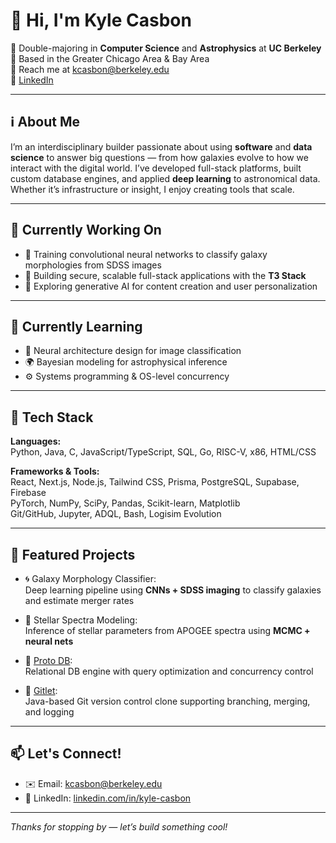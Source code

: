 # 👋 Hi, I'm Kyle Casbon

🌌 Double-majoring in **Computer Science** and **Astrophysics** at **UC Berkeley**  
📍 Based in the Greater Chicago Area & Bay Area  
📧 Reach me at [kcasbon@berkeley.edu](mailto:kcasbon@berkeley.edu)  
🔗 [LinkedIn](https://linkedin.com/in/kyle-casbon)

---

## ℹ️ About Me

I’m an interdisciplinary builder passionate about using **software** and **data science** to answer big questions — from how galaxies evolve to how we interact with the digital world. I’ve developed full-stack platforms, built custom database engines, and applied **deep learning** to astronomical data. Whether it’s infrastructure or insight, I enjoy creating tools that scale.

---

## 🔭 Currently Working On

- 🚀 Training convolutional neural networks to classify galaxy morphologies from SDSS images  
- 🔐 Building secure, scalable full-stack applications with the **T3 Stack**  
- 🤖 Exploring generative AI for content creation and user personalization  

---

## 🌱 Currently Learning

- 🧠 Neural architecture design for image classification  
- 🌍 Bayesian modeling for astrophysical inference  
- ⚙️ Systems programming & OS-level concurrency  

---

## 🧰 Tech Stack

**Languages:**  
Python, Java, C, JavaScript/TypeScript, SQL, Go, RISC-V, x86, HTML/CSS

**Frameworks & Tools:**  
React, Next.js, Node.js, Tailwind CSS, Prisma, PostgreSQL, Supabase, Firebase  
PyTorch, NumPy, SciPy, Pandas, Scikit-learn, Matplotlib  
Git/GitHub, Jupyter, ADQL, Bash, Logisim Evolution  

---

## 🚀 Featured Projects

- 🌀 Galaxy Morphology Classifier:\
  Deep learning pipeline using **CNNs + SDSS imaging** to classify galaxies and estimate merger rates

- 🔭 Stellar Spectra Modeling:\
  Inference of stellar parameters from APOGEE spectra using **MCMC + neural nets**

- 🧠 [Proto DB](https://github.com/kcasbon/proto-db):\
  Relational DB engine with query optimization and concurrency control

- 💾 [Gitlet](https://github.com/kcasbon/gitlet):\
  Java-based Git version control clone supporting branching, merging, and logging

---

## 📫 Let's Connect!

- ✉️ Email: [kcasbon@berkeley.edu](mailto:kcasbon@berkeley.edu)  
- 💼 LinkedIn: [linkedin.com/in/kyle-casbon]([https://linkedin.com/in/kyle-casbon](https://www.linkedin.com/in/kyle-casbon-026a70230/))  

---

_Thanks for stopping by — let’s build something cool!_
